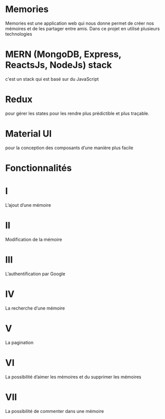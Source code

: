 # Memories
Memories est une application web qui nous donne permet de créer nos mémoires et de les partager entre amis.
Dans ce projet en utilisé plusieurs technologies
# MERN (MongoDB, Express, ReactsJs, NodeJs) stack
c'est un stack qui est basé sur du JavaScript
# Redux
pour gérer les states pour les rendre plus prédictible et plus traçable.
# Material UI
pour la conception des composants d’une manière plus facile  
# Fonctionnalités 
# I
L’ajout d’une mémoire
# II
Modification de la mémoire
# III
L’authentification par Google
# IV
La recherche d’une mémoire
# V
La pagination
# VI
La possibilité d’aimer les mémoires et du supprimer les mémoires
# VII
La possibilité de commenter dans une mémoire
